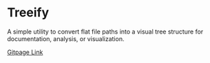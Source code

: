 # Treeify
A simple utility to convert flat file paths into a visual tree structure for documentation, analysis, or visualization.

[Gitpage Link](https://racinewu.github.io/Treeify/)
